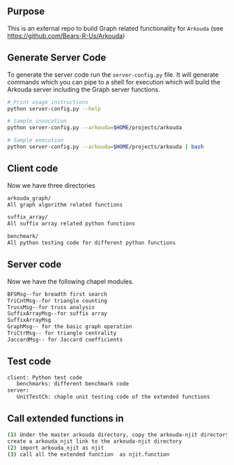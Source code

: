 ## Purpose
This is an external repo to build Graph related functionality for `Arkouda`
(see https://github.com/Bears-R-Us/Arkouda)

## Generate Server Code
To generate the server code run the `server-config.py` file.
It will generate commands which you can pipe to a shell for execution which
will build the Arkouda server including the Graph server functions.

```bash
# Print usage instructions
python server-config.py --help

# Sample invocation
python server-config.py --arkouda=$HOME/projects/arkouda

# Sample execution
python server-config.py --arkouda=$HOME/projects/arkouda | bash
```

## Client code
Now we have three directories
```bash
arkouda_graph/
All graph algorithm related functions

suffix_array/
All suffix array related python functions

benchmark/
All python testing code for different python functions
```

## Server code
Now we have the following chapel modules.
```bash
BFSMsg--for breadth first search
TriCntMsg--for triangle counting
TrussMsg--for truss analysis
SuffixArrayMsg--for suffix array
SuffixArrayMsg
GraphMsg-- for the basic graph operation
TriCtrMsg-- for triangle centrality
JaccardMsg-- for Jaccard coefficients
```


## Test  code
```bash
client: Python test code
   benchmarks: different benchmark code
server:
   UnitTestCh: chaple unit testing code of the extended functions
```


## Call extended functions in
```bash
(1) Under the master arkouda directory, copy the arkouda-njit directory to here and rename it as arkouda_njit or 
create a arkouda_njit link to the arkouda-njit directory
(2) import arkouda_njit as njit
(3) call all the extended function  as njit.function
```
